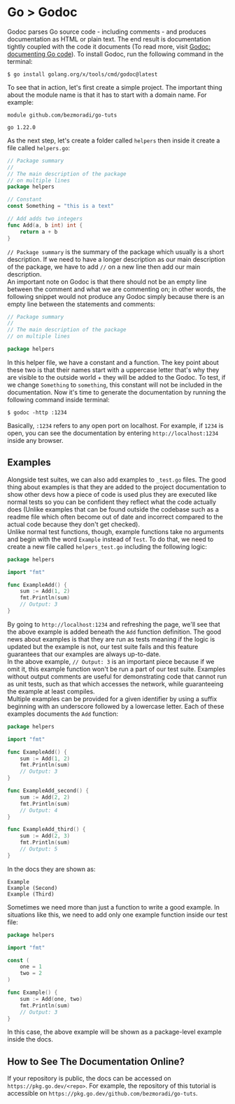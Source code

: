 # Go > Godoc

Godoc parses Go source code - including comments - and produces documentation as HTML or plain text. The end result is documentation tightly coupled with the code it documents (To read more, visit [Godoc: documenting Go code](https://go.dev/blog/godoc)). To install Godoc, run the following command in the terminal:

```text
$ go install golang.org/x/tools/cmd/godoc@latest
```

To see that in action, let's first create a simple project. The important thing about the module name is that it has to start with a domain name. For example:

```text
module github.com/bezmoradi/go-tuts

go 1.22.0
```

As the next step, let's create a folder called `helpers` then inside it create a file called `helpers.go`:

```go
// Package summary
//
// The main description of the package
// on multiple lines
package helpers

// Constant
const Something = "this is a text"

// Add adds two integers
func Add(a, b int) int {
	return a + b
}
```

`// Package summary` is the summary of the package which usually is a short description. If we need to have a longer description as our main description of the package, we have to add `//` on a new line then add our main description.  
An important note on Godoc is that there should not be an empty line between the comment and what we are commenting on; in other words, the following snippet would not produce any Godoc simply because there is an empty line between the statements and comments:

```go
// Package summary
//
// The main description of the package
// on multiple lines

package helpers
```

In this helper file, we have a constant and a function. The key point about these two is that their names start with a uppercase letter that's why they are visible to the outside world + they will be added to the Godoc. To test, if we change `Something` to `something`, this constant will not be included in the documentation. Now it's time to generate the documentation by running the following command inside terminal:

```text
$ godoc -http :1234
```

Basically, `:1234` refers to any open port on localhost. For example, if `1234` is open, you can see the documentation by entering `http://localhost:1234` inside any browser.

## Examples

Alongside test suites, we can also add examples to `_test.go` files. The good thing about examples is that they are added to the project documentation to show other devs how a piece of code is used plus they are executed like normal tests so you can be confident they reflect what the code actually does (Unlike examples that can be found outside the codebase such as a readme file which often become out of date and incorrect compared to the actual code because they don't get checked).  
Unlike normal test functions, though, example functions take no arguments and begin with the word `Example` instead of `Test`. To do that, we need to create a new file called `helpers_test.go` including the following logic:

```go
package helpers

import "fmt"

func ExampleAdd() {
	sum := Add(1, 2)
	fmt.Println(sum)
	// Output: 3
}
```

By going to `http://localhost:1234` and refreshing the page, we'll see that the above example is added beneath the `Add` function definition. The good news about examples is that they are run as tests meaning if the logic is updated but the example is not, our test suite fails and this feature guarantees that our examples are always up-to-date.  
In the above example, `// Output: 3` is an important piece because if we omit it, this example function won't be run a part of our test suite. Examples without output comments are useful for demonstrating code that cannot run as unit tests, such as that which accesses the network, while guaranteeing the example at least compiles.  
Multiple examples can be provided for a given identifier by using a suffix beginning with an underscore followed by a lowercase letter. Each of these examples documents the `Add` function:

```go
package helpers

import "fmt"

func ExampleAdd() {
	sum := Add(1, 2)
	fmt.Println(sum)
	// Output: 3
}

func ExampleAdd_second() {
	sum := Add(2, 2)
	fmt.Println(sum)
	// Output: 4
}

func ExampleAdd_third() {
	sum := Add(2, 3)
	fmt.Println(sum)
	// Output: 5
}
```

In the docs they are shown as:

```text
Example
Example (Second)
Example (Third)
```

Sometimes we need more than just a function to write a good example. In situations like this, we need to add only one example function inside our test file:

```go
package helpers

import "fmt"

const (
	one = 1
	two = 2
)

func Example() {
	sum := Add(one, two)
	fmt.Println(sum)
	// Output: 3
}
```

In this case, the above example will be shown as a package-level example inside the docs.

## How to See The Documentation Online?

If your repository is public, the docs can be accessed on `https://pkg.go.dev/<repo>`. For example, the repository of this tutorial is accessible on `https://pkg.go.dev/github.com/bezmoradi/go-tuts`.
